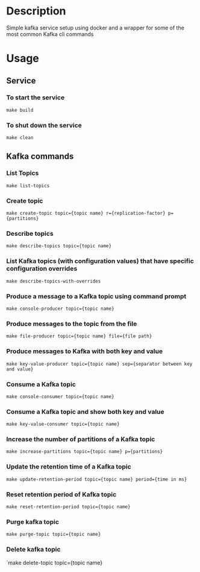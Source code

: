 # Description
Simple kafka service setup using docker and a wrapper for some of the most common Kafka cli commands

# Usage

## Service

### To start the service
`make build`

### To shut down the service
`make clean`

## Kafka commands

### List Topics
`make list-topics`

### Create topic
`make create-topic topic={topic name} r={replication-factor} p={partitions}`

### Describe topics
`make describe-topics topic={topic name}`

### List Kafka topics (with configuration values) that have specific configuration overrides
`make describe-topics-with-overrides`

### Produce a message to a Kafka topic using command prompt
`make console-producer topic={topic name}`

### Produce messages to the topic from the file
`make file-producer topic={topic name} file={file path}`

### Produce messages to Kafka with both key and value
`make key-value-producer topic={topic name} sep={separator between key and value}`

### Consume a Kafka topic
`make console-consumer topic={topic name}`

### Consume a Kafka topic and show both key and value
`make key-value-consumer topic={topic name}`

### Increase the number of partitions of a Kafka topic
`make increase-partitions topic={topic name} p={partitions}`

### Update the retention time of a Kafka topic
`make update-retention-period topic={topic name} period={time in ms}`

### Reset retention period of Kafka topic
`make reset-retention-period topic={topic name}`

### Purge kafka topic
`make purge-topic topic={topic name}`

### Delete kafka topic
`make delete-topic topic={topic name}
